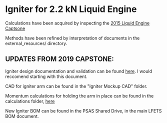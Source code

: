 # Igniter for 2.2 kN Liquid Engine

Calculations have been acquired by inspecting the [2015 Liquid Engine Captsone](https://github.com/psas/liquid-engine-capstone-2015/blob/master/2kN/analysis/Jupyter_Notebooks/LFRE.ipynb)

Methods have been refined by interpretation of documents in the external_resources/ directory.

## UPDATES FROM 2019 CAPSTONE:

Igniter design documentation and validation can be found [here](https://github.com/psas/liquid-engine-test-stand/igniter/Igniter-Design-Documentation.pdf).  I would reccomend starting with this document.

CAD for igniter arm can be found in the "Igniter Mockup CAD" folder.

Momentum calculations for holding the arm in place can be found in the calculations folder, [here](https://github.com/psas/liquid-engine-test-stand/igniter/calculations/)

New Igniter BOM can be found in the PSAS Shared Drive, in the main LFETS BOM document.
